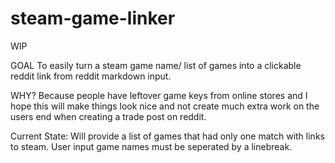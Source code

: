 # steam-game-linker
WIP 

GOAL 
    To easily turn a steam game name/ list of games into a clickable reddit link from reddit markdown input.

WHY? 
    Because people have leftover game keys from online stores and I hope this will make things look nice and not create much extra work on the users end when creating a trade post on reddit.

Current State:
Will provide a list of games that had only one match with links to steam.  User input game names must be seperated by a linebreak.

